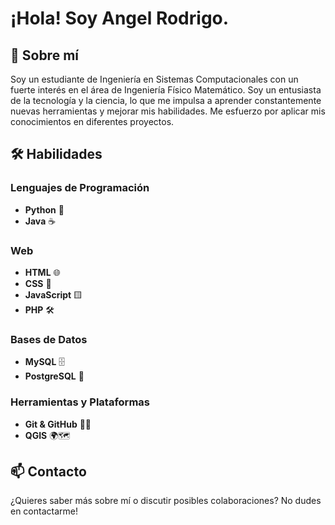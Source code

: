# ¡Hola! Soy Angel Rodrigo.

## 🚀 Sobre mí

Soy un estudiante de Ingeniería en Sistemas Computacionales con un fuerte interés en el área de Ingeniería Físico Matemático. Soy un entusiasta de la tecnología y la ciencia, lo que me impulsa a aprender constantemente nuevas herramientas y mejorar mis habilidades. Me esfuerzo por aplicar mis conocimientos en diferentes proyectos.

## 🛠️ Habilidades

### Lenguajes de Programación
- **Python** 🐍
- **Java** ☕

### Web
- **HTML** 🌐
- **CSS** 🎨
- **JavaScript** 🟨
- **PHP** 🛠️

### Bases de Datos
- **MySQL** 🗄️
- **PostgreSQL** 🐘

### Herramientas y Plataformas
- **Git & GitHub** 🧑‍💻
- **QGIS** 🌍🗺️

## 📫 Contacto

¿Quieres saber más sobre mí o discutir posibles colaboraciones? No dudes en contactarme!
